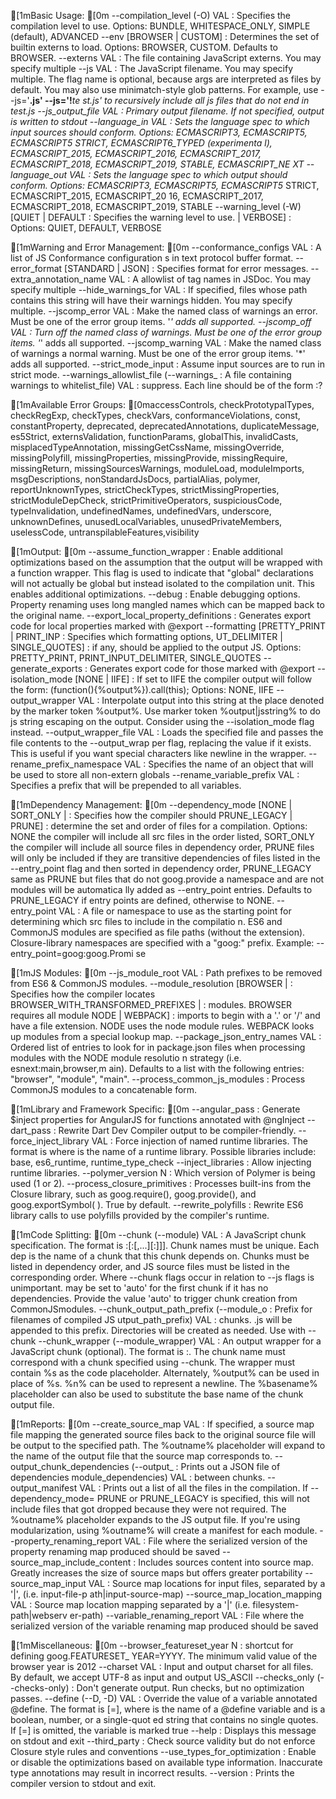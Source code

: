 [1mBasic Usage:
[0m --compilation_level (-O) VAL           : Specifies the compilation level to
                                          use. Options: BUNDLE, WHITESPACE_ONLY,
                                          SIMPLE (default), ADVANCED
 --env [BROWSER | CUSTOM]               : Determines the set of builtin externs
                                          to load. Options: BROWSER, CUSTOM.
                                          Defaults to BROWSER.
 --externs VAL                          : The file containing JavaScript
                                          externs. You may specify multiple
 --js VAL                               : The JavaScript filename. You may
                                          specify multiple. The flag name is
                                          optional, because args are interpreted
                                          as files by default. You may also use
                                          minimatch-style glob patterns. For
                                          example, use --js='**.js' --js='!**_te
                                          st.js' to recursively include all js
                                          files that do not end in _test.js
 --js_output_file VAL                   : Primary output filename. If not
                                          specified, output is written to stdout
 --language_in VAL                      : Sets the language spec to which input
                                          sources should conform. Options:
                                          ECMASCRIPT3, ECMASCRIPT5, ECMASCRIPT5_
                                          STRICT, ECMASCRIPT6_TYPED (experimenta
                                          l), ECMASCRIPT_2015, ECMASCRIPT_2016,
                                          ECMASCRIPT_2017, ECMASCRIPT_2018,
                                          ECMASCRIPT_2019, STABLE, ECMASCRIPT_NE
                                          XT
 --language_out VAL                     : Sets the language spec to which
                                          output should conform. Options:
                                          ECMASCRIPT3, ECMASCRIPT5, ECMASCRIPT5_
                                          STRICT, ECMASCRIPT_2015, ECMASCRIPT_20
                                          16, ECMASCRIPT_2017, ECMASCRIPT_2018,
                                          ECMASCRIPT_2019, STABLE
 --warning_level (-W) [QUIET | DEFAULT  : Specifies the warning level to use.
 | VERBOSE]                             : Options: QUIET, DEFAULT, VERBOSE


[1mWarning and Error Management:
[0m --conformance_configs VAL              : A list of JS Conformance configuration
                                          s in text protocol buffer format.
 --error_format [STANDARD | JSON]       : Specifies format for error messages.
 --extra_annotation_name VAL            : A allowlist of tag names in JSDoc.
                                          You may specify multiple
 --hide_warnings_for VAL                : If specified, files whose path
                                          contains this string will have their
                                          warnings hidden. You may specify
                                          multiple.
 --jscomp_error VAL                     : Make the named class of warnings an
                                          error. Must be one of the error group
                                          items. '*' adds all supported.
 --jscomp_off VAL                       : Turn off the named class of warnings.
                                          Must be one of the error group items.
                                          '*' adds all supported.
 --jscomp_warning VAL                   : Make the named class of warnings a
                                          normal warning. Must be one of the
                                          error group items. '*' adds all
                                          supported.
 --strict_mode_input                    : Assume input sources are to run in
                                          strict mode.
 --warnings_allowlist_file (--warnings_ : A file containing warnings to
 whitelist_file) VAL                    : suppress. Each line should be of the
                                          form
                                          <file-name>:<line-number>?  <warning-d
                                          escription>

[1mAvailable Error Groups: [0maccessControls, checkPrototypalTypes,
    checkRegExp, checkTypes, checkVars, conformanceViolations, const,
    constantProperty, deprecated, deprecatedAnnotations, duplicateMessage,
    es5Strict, externsValidation, functionParams, globalThis, invalidCasts,
    misplacedTypeAnnotation, missingGetCssName, missingOverride,
    missingPolyfill, missingProperties, missingProvide, missingRequire,
    missingReturn, missingSourcesWarnings, moduleLoad, moduleImports,
    msgDescriptions, nonStandardJsDocs, partialAlias, polymer,
    reportUnknownTypes, strictCheckTypes, strictMissingProperties,
    strictModuleDepCheck, strictPrimitiveOperators, suspiciousCode,
    typeInvalidation, undefinedNames, undefinedVars, underscore,
    unknownDefines, unusedLocalVariables, unusedPrivateMembers, uselessCode,
    untranspilableFeatures,visibility

[1mOutput:
[0m --assume_function_wrapper              : Enable additional optimizations based
                                          on the assumption that the output
                                          will be wrapped with a function
                                          wrapper.  This flag is used to
                                          indicate that "global" declarations
                                          will not actually be global but
                                          instead isolated to the compilation
                                          unit. This enables additional
                                          optimizations.
 --debug                                : Enable debugging options. Property
                                          renaming uses long mangled names
                                          which can be mapped back to the
                                          original name.
 --export_local_property_definitions    : Generates export code for local
                                          properties marked with @export
 --formatting [PRETTY_PRINT | PRINT_INP : Specifies which formatting options,
 UT_DELIMITER | SINGLE_QUOTES]          : if any, should be applied to the
                                          output JS. Options: PRETTY_PRINT,
                                          PRINT_INPUT_DELIMITER, SINGLE_QUOTES
 --generate_exports                     : Generates export code for those
                                          marked with @export
 --isolation_mode [NONE | IIFE]         : If set to IIFE the compiler output
                                          will follow the form:
                                            (function(){%output%}).call(this);
                                          Options: NONE, IIFE
 --output_wrapper VAL                   : Interpolate output into this string
                                          at the place denoted by the marker
                                          token %output%. Use marker token
                                          %output|jsstring% to do js string
                                          escaping on the output. Consider
                                          using the --isolation_mode flag
                                          instead.
 --output_wrapper_file VAL              : Loads the specified file and passes
                                          the file contents to the --output_wrap
                                          per flag, replacing the value if it
                                          exists. This is useful if you want
                                          special characters like newline in
                                          the wrapper.
 --rename_prefix_namespace VAL          : Specifies the name of an object that
                                          will be used to store all non-extern
                                          globals
 --rename_variable_prefix VAL           : Specifies a prefix that will be
                                          prepended to all variables.


[1mDependency Management:
[0m --dependency_mode [NONE | SORT_ONLY |  : Specifies how the compiler should
 PRUNE_LEGACY | PRUNE]                  : determine the set and order of files
                                          for a compilation. Options: NONE the
                                          compiler will include all src files
                                          in the order listed, SORT_ONLY the
                                          compiler will include all source
                                          files in dependency order, PRUNE
                                          files will only be included if they
                                          are transitive dependencies of files
                                          listed in the --entry_point flag and
                                          then sorted in dependency order,
                                          PRUNE_LEGACY same as PRUNE but files
                                          that do not goog.provide a namespace
                                          and are not modules will be automatica
                                          lly added as --entry_point entries.
                                          Defaults to PRUNE_LEGACY if entry
                                          points are defined, otherwise to NONE.
 --entry_point VAL                      : A file or namespace to use as the
                                          starting point for determining which
                                          src files to include in the compilatio
                                          n. ES6 and CommonJS modules are
                                          specified as file paths (without the
                                          extension). Closure-library namespaces
                                          are specified with a "goog:" prefix.
                                          Example: --entry_point=goog:goog.Promi
                                          se


[1mJS Modules:
[0m --js_module_root VAL                   : Path prefixes to be removed from ES6
                                          & CommonJS modules.
 --module_resolution [BROWSER |         : Specifies how the compiler locates
 BROWSER_WITH_TRANSFORMED_PREFIXES |    : modules. BROWSER requires all module
 NODE | WEBPACK]                        : imports to begin with a '.' or '/'
                                          and have a file extension. NODE uses
                                          the node module rules. WEBPACK looks
                                          up modules from a special lookup map.
 --package_json_entry_names VAL         : Ordered list of entries to look for
                                          in package.json files when processing
                                          modules with the NODE module resolutio
                                          n strategy (i.e. esnext:main,browser,m
                                          ain). Defaults to a list with the
                                          following entries: "browser",
                                          "module", "main".
 --process_common_js_modules            : Process CommonJS modules to a
                                          concatenable form.


[1mLibrary and Framework Specific:
[0m --angular_pass                         : Generate $inject properties for
                                          AngularJS for functions annotated
                                          with @ngInject
 --dart_pass                            : Rewrite Dart Dev Compiler output to
                                          be compiler-friendly.
 --force_inject_library VAL             : Force injection of named runtime
                                          libraries. The format is <name> where
                                          <name> is the name of a runtime
                                          library. Possible libraries include:
                                          base, es6_runtime, runtime_type_check
 --inject_libraries                     : Allow injecting runtime libraries.
 --polymer_version N                    : Which version of Polymer is being
                                          used (1 or 2).
 --process_closure_primitives           : Processes built-ins from the Closure
                                          library, such as goog.require(),
                                          goog.provide(), and goog.exportSymbol(
                                          ). True by default.
 --rewrite_polyfills                    : Rewrite ES6 library calls to use
                                          polyfills provided by the compiler's
                                          runtime.


[1mCode Splitting:
[0m --chunk (--module) VAL                 : A JavaScript chunk specification. The
                                          format is <name>:<num-js-files>[:[<dep
                                          >,...][:]]]. Chunk names must be
                                          unique. Each dep is the name of a
                                          chunk that this chunk depends on.
                                          Chunks must be listed in dependency
                                          order, and JS source files must be
                                          listed in the corresponding order.
                                          Where --chunk flags occur in relation
                                          to --js flags is unimportant.
                                          <num-js-files> may be set to 'auto'
                                          for the first chunk if it has no
                                          dependencies. Provide the value
                                          'auto' to trigger chunk creation from
                                          CommonJSmodules.
 --chunk_output_path_prefix (--module_o : Prefix for filenames of compiled JS
 utput_path_prefix) VAL                 : chunks. <chunk-name>.js will be
                                          appended to this prefix. Directories
                                          will be created as needed. Use with
                                          --chunk
 --chunk_wrapper (--module_wrapper) VAL : An output wrapper for a JavaScript
                                          chunk (optional). The format is
                                          <name>:<wrapper>. The chunk name must
                                          correspond with a chunk specified
                                          using --chunk. The wrapper must
                                          contain %s as the code placeholder.
                                          Alternately, %output% can be used in
                                          place of %s. %n% can be used to
                                          represent a newline. The %basename%
                                          placeholder can also be used to
                                          substitute the base name of the chunk
                                          output file.


[1mReports:
[0m --create_source_map VAL                : If specified, a source map file
                                          mapping the generated source files
                                          back to the original source file will
                                          be output to the specified path. The
                                          %outname% placeholder will expand to
                                          the name of the output file that the
                                          source map corresponds to.
 --output_chunk_dependencies (--output_ : Prints out a JSON file of dependencies
 module_dependencies) VAL               : between chunks.
 --output_manifest VAL                  : Prints out a list of all the files in
                                          the compilation. If --dependency_mode=
                                          PRUNE or PRUNE_LEGACY is specified,
                                          this will not include files that got
                                          dropped because they were not
                                          required. The %outname% placeholder
                                          expands to the JS output file. If
                                          you're using modularization, using
                                          %outname% will create a manifest for
                                          each module.
 --property_renaming_report VAL         : File where the serialized version of
                                          the property renaming map produced
                                          should be saved
 --source_map_include_content           : Includes sources content into source
                                          map. Greatly increases the size of
                                          source maps but offers greater
                                          portability
 --source_map_input VAL                 : Source map locations for input files,
                                          separated by a '|', (i.e. input-file-p
                                          ath|input-source-map)
 --source_map_location_mapping VAL      : Source map location mapping separated
                                          by a '|' (i.e. filesystem-path|webserv
                                          er-path)
 --variable_renaming_report VAL         : File where the serialized version of
                                          the variable renaming map produced
                                          should be saved


[1mMiscellaneous:
[0m --browser_featureset_year N            : shortcut for defining goog.FEATURESET_
                                          YEAR=YYYY. The minimum valid value of
                                          the browser year is 2012
 --charset VAL                          : Input and output charset for all
                                          files. By default, we accept UTF-8 as
                                          input and output US_ASCII
 --checks_only (--checks-only)          : Don't generate output. Run checks,
                                          but no optimization passes.
 --define (--D, -D) VAL                 : Override the value of a variable
                                          annotated @define. The format is
                                          <name>[=<val>], where <name> is the
                                          name of a @define variable and <val>
                                          is a boolean, number, or a single-quot
                                          ed string that contains no single
                                          quotes. If [=<val>] is omitted, the
                                          variable is marked true
 --help                                 : Displays this message on stdout and
                                          exit
 --third_party                          : Check source validity but do not
                                          enforce Closure style rules and
                                          conventions
 --use_types_for_optimization           : Enable or disable the optimizations
                                          based on available type information.
                                          Inaccurate type annotations may
                                          result in incorrect results.
 --version                              : Prints the compiler version to stdout
                                          and exit.
